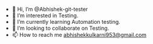- 👋 Hi, I’m @Abhishek-git-tester
- 👀 I’m interested in Testing.
- 🌱 I’m currently learning Automation testing.
- 💞️ I’m looking to collaborate on Testing.
- 📫 How to reach me abhishekkulkarni953@gmail.com

<!---
Abhishek-git-tester/Abhishek-git-tester is a ✨ special ✨ repository because its `README.md` (this file) appears on your GitHub profile.
You can click the Preview link to take a look at your changes.
--->
